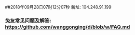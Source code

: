 ##2018年09月28日07时12分07秒 新址: 104.248.91.199
### 兔友常见问题及解答: https://github.com/wanggonging/d/blob/w/FAQ.md
